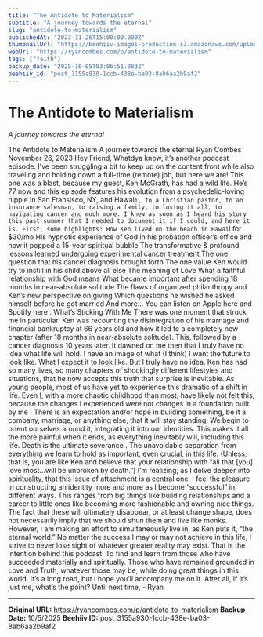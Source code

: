 ```yaml
---
title: "The Antidote to Materialism"
subtitle: "A journey towards the eternal"
slug: "antidote-to-materialism"
publishedAt: "2023-11-26T15:00:00.000Z"
thumbnailUrl: "https://beehiiv-images-production.s3.amazonaws.com/uploads/asset/file/de2817f4-a168-4759-bc5e-3d73a1e23155/materialism.jpg?t=1718474585"
webUrl: "https://ryancombes.com/p/antidote-to-materialism"
tags: ["faith"]
backup_date: "2025-10-05T03:06:51.383Z"
beehiiv_id: "post_3155a930-1ccb-438e-ba03-8ab6aa2b9af2"
---
```


# The Antidote to Materialism

*A journey towards the eternal*



The Antidote to Materialism A journey towards the eternal Ryan Combes November 26, 2023 Hey Friend, Whatdya know, it’s another podcast episode. I’ve been struggling a bit to keep up on the content front while also traveling and holding down a full-time (remote) job, but here we are! This one was a blast, because my guest, Ken McGrath, has had a wild life. He’s 77 now and this episode features his evolution from a psychedelic-loving hippie in San Fransisco, NY, and Hawai`i, to a Christian pastor, to an insurance salesman, to raising a family, to losing it all, to navigating cancer and much more. I knew as soon as I heard his story this past summer that I needed to document it if I could, and here it is. First, some highlights: How Ken lived on the beach in Hawai`i for $30/mo His hypnotic experience of God in his probation officer’s office and how it popped a 15-year spiritual bubble The transformative & profound lessons learned undergoing experimental cancer treatment The one question that his cancer diagnosis brought forth The one value Ken would try to instill in his child above all else The meaning of Love What a faithful relationship with God means What became important after spending 18 months in near-absolute solitude The flaws of organized philanthropy and Ken’s new perspective on giving Which questions he wished he asked himself before he got married And more… You can listen on Apple here and Spotify here . What’s Sticking With Me There was one moment that struck me in particular. Ken was recounting the disintegration of his marriage and financial bankruptcy at 66 years old and how it led to a completely new chapter (after 18 months in near-absolute solitude). This, followed by a cancer diagnosis 10 years later. It dawned on me then that I truly have no idea what life will hold. I have an image of what (I think) I want the future to look like. What I expect it to look like. But I truly have no idea. Ken has had so many lives, so many chapters of shockingly different lifestyles and situations, that he now accepts this truth that surprise is inevitable. As young people, most of us have yet to experience this dramatic of a shift in life. Even I, with a more chaotic childhood than most, have likely not felt this, because the changes I experienced were not changes in a foundation built by me . There is an expectation and/or hope in building something, be it a company, marriage, or anything else, that it will stay standing. We begin to orient ourselves around it, integrating it into our identities. This makes it all the more painful when it ends, as everything inevitably will, including this life. Death is the ultimate severance . The unavoidable separation from everything we learn to hold as important, even crucial, in this life. (Unless, that is, you are like Ken and believe that your relationship with “all that [you] love most…will be unbroken by death.”) I’m realizing, as I delve deeper into spirituality, that this issue of attachment is a central one. I feel the pleasure in constructing an identity more and more as I become “successful” in different ways. This ranges from big things like building relationships and a career to little ones like becoming more fashionable and owning nice things. The fact that these will ultimately disappear, or at least change shape, does not necessarily imply that we should shun them and live like monks. However, I am making an effort to simultaneously live in, as Ken puts it, “the eternal world.” No matter the success I may or may not achieve in this life, I strive to never lose sight of whatever greater reality may exist. That is the intention behind this podcast: To find and learn from those who have succeeded materially and spiritually. Those who have remained grounded in Love and Truth, whatever those may be, while doing great things in this world. It’s a long road, but I hope you’ll accompany me on it. After all, if it’s just me, what’s the point? Until next time, - Ryan

---

**Original URL:** https://ryancombes.com/p/antidote-to-materialism
**Backup Date:** 10/5/2025
**Beehiiv ID:** post_3155a930-1ccb-438e-ba03-8ab6aa2b9af2
